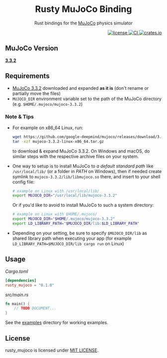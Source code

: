 <div align="center">
    <h1>Rusty MuJoCo Binding</h1>
    <p>Rust bindings for the <a href="https://mujoco.org">MuJoCo</a> physics simulator</p>
</div>

<div align="right">
    <a href="https://github.com/rust-control/rusty_mujoco/blob/main/LICENSE">
        <img alt="license" src="https://img.shields.io/crates/l/rusty_mujoco.svg"/>
    </a>
    <a href="https://github.com/rust-control/rusty_mujoco/actions">
        <img alt="CI" src="https://github.com/rust-control/rusty_mujoco/workflows/CI/badge.svg?branch=main"/>
    </a>
    <a href="https://crates.io/crates/rusty_mujoco">
        <img alt="crates.io" src="https://img.shields.io/crates/v/rusty_mujoco.svg"/>
    </a>
</div>

## MuJoCo Version

[**3.3.2**](https://github.com/google-deepmind/mujoco/releases/tag/3.3.2)

## Requirements

- [MuJoCo 3.3.2](https://github.com/google-deepmind/mujoco/releases/tag/3.3.2) downloaded
  and expanded **as it is** (don't rename or partially move the files)
- `MUJOCO_DIR` environment variable set to the path of the MuJoCo directory (e.g. `$HOME/.mujoco/mujoco-3.3.2`)

### Note & Tips

- For example on x86_64 Linux, run:
  ```sh
  wget https://github.com/google-deepmind/mujoco/releases/download/3.3.2/mujoco-3.3.2-linux-x86_64.tar.gz
  tar -xzf mujoco-3.3.2-linux-x86_64.tar.gz
  ```
  to download & expand MuJoCo 3.3.2.
  On Windows and macOS, do similar steps with the respective archive files on your system.
  
- One way to setup is to install MuJoCo to _a default standard path_ like `/usr/local/lib/`
  (or a folder in _PATH_ on Windows), then if needed create symlink to `mujoco-3.3.2/lib/libmujoco.so` there,
  and insert to your shell config file:
  ```sh
  # example on Linux with /usr/local/lib/
  export MUJOCO_DIR="/usr/local/lib/mujoco-3.3.2"
  ```
  Or if you'd like to avoid to install MuJoCo to such a system directory:
  ```sh
  # example on Linux with $HOME/.mujoco/
  export MUJOCO_DIR="$HOME/.mujoco/mujoco-3.3.2"
  export LD_LIBRARY_PATH="$MUJOCO_DIR/lib:$LD_LIBRARY_PATH"
  ```
  
- Depending on your setting, be sure to specify `$MUJOCO_DIR/lib` as shared library path
  when executing your app (for example `LD_LIBRARY_PATH=$MUJOCO_DIR/lib cargo run` on Linux)

## Usage

*Cargo.toml*
```toml
[dependencies]
rusty_mujoco = "0.1.0"
```

*src/main.rs*
```rust
fn main() {
    // TODO DOCUMENT...
}
```

See the [examples](./examples) directory for working examples.

## License

rusty_mujoco is licensed under [MIT LICENSE](https://github.com/rust-control/rusty_mujoco/blob/main/LICENSE).
